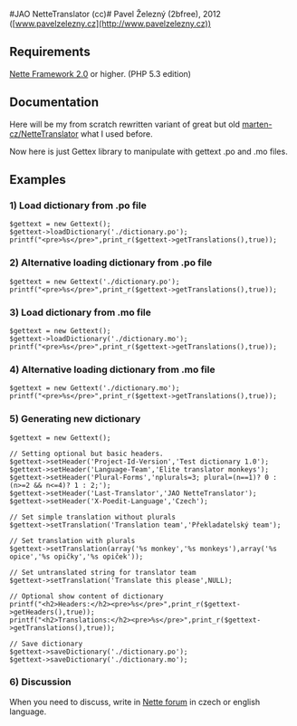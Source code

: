 #JAO NetteTranslator (cc)#
Pavel Železný (2bfree), 2012 ([www.pavelzelezny.cz](http://www.pavelzelezny.cz))

## Requirements ##

[Nette Framework 2.0](http://nette.org) or higher. (PHP 5.3 edition)

## Documentation ##

Here will be my from scratch rewritten variant of great but old [marten-cz/NetteTranslator](https://github.com/marten-cz/NetteTranslator) what I used before.

Now here is just Gettex library to manipulate with gettext .po and .mo files.

## Examples ##

### 1) Load dictionary from .po file ###

	$gettext = new Gettext();
	$gettext->loadDictionary('./dictionary.po');
	printf("<pre>%s</pre>",print_r($gettext->getTranslations(),true));


### 2) Alternative loading dictionary from .po file ###

	$gettext = new Gettext('./dictionary.po');
	printf("<pre>%s</pre>",print_r($gettext->getTranslations(),true));


### 3) Load dictionary from .mo file ###

	$gettext = new Gettext();
	$gettext->loadDictionary('./dictionary.mo');
	printf("<pre>%s</pre>",print_r($gettext->getTranslations(),true));


### 4) Alternative loading dictionary from .mo file ###

	$gettext = new Gettext('./dictionary.mo');
	printf("<pre>%s</pre>",print_r($gettext->getTranslations(),true));


### 5) Generating new dictionary ###

	$gettext = new Gettext();

	// Setting optional but basic headers.
	$gettext->setHeader('Project-Id-Version','Test dictionary 1.0');
	$gettext->setHeader('Language-Team','Elite translator monkeys');
	$gettext->setHeader('Plural-Forms','nplurals=3; plural=(n==1)? 0 : (n>=2 && n<=4)? 1 : 2;');
	$gettext->setHeader('Last-Translator','JAO NetteTranslator');
	$gettext->setHeader('X-Poedit-Language','Czech');

	// Set simple translation without plurals
	$gettext->setTranslation('Translation team','Překladatelský team');

	// Set translation with plurals
	$gettext->setTranslation(array('%s monkey','%s monkeys'),array('%s opice','%s opičky','%s opiček'));

	// Set untranslated string for translator team
	$gettext->setTranslation('Translate this please',NULL);

	// Optional show content of dictionary
	printf("<h2>Headers:</h2><pre>%s</pre>",print_r($gettext->getHeaders(),true));
	printf("<h2>Translations:</h2><pre>%s</pre>",print_r($gettext->getTranslations(),true));

	// Save dictionary
	$gettext->saveDictionary('./dictionary.po');
	$gettext->saveDictionary('./dictionary.mo');

### 6) Discussion ###
When you need to discuss, write in [Nette forum](http://forum.nette.org/cs/10020-jao-nettetranslator-translatorpanel-jinak-a-mozna-nekdy-i-lepe) in czech or english language.